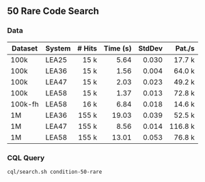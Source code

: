 ## 50 Rare Code Search

### Data

| Dataset | System | # Hits | Time (s) | StdDev |  Pat./s |
|---------|--------|-------:|---------:|-------:|--------:|
| 100k    | LEA25  |   15 k |     5.64 |  0.030 |  17.7 k |
| 100k    | LEA36  |   15 k |     1.56 |  0.004 |  64.0 k |
| 100k    | LEA47  |   15 k |     2.03 |  0.023 |  49.2 k |
| 100k    | LEA58  |   15 k |     1.37 |  0.013 |  72.8 k |
| 100k-fh | LEA58  |   16 k |     6.84 |  0.018 |  14.6 k |
| 1M      | LEA36  |  155 k |    19.03 |  0.039 |  52.5 k |
| 1M      | LEA47  |  155 k |     8.56 |  0.014 | 116.8 k |
| 1M      | LEA58  |  155 k |    13.01 |  0.053 |  76.8 k |

### CQL Query

```sh
cql/search.sh condition-50-rare
```
